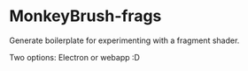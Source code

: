 # MonkeyBrush-frags
Generate boilerplate for experimenting with a fragment shader.

Two options: Electron or webapp :D
